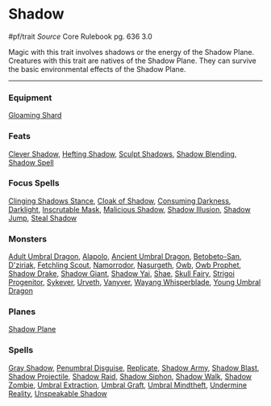 # Shadow
#pf/trait 
*Source* Core Rulebook pg. 636 3.0

Magic with this trait involves shadows or the energy of the Shadow Plane. Creatures with this trait are natives of the Shadow Plane. They can survive the basic environmental effects of the Shadow Plane.

---

### Equipment
[Gloaming Shard](Gloaming%20Shard)

### Feats
[Clever Shadow](Clever%20Shadow), [Hefting Shadow](Hefting%20Shadow), [Sculpt Shadows](Sculpt%20Shadows), [Shadow Blending](Shadow%20Blending), [Shadow Spell](Shadow%20Spell)

### Focus Spells
[Clinging Shadows Stance](../Magic/Focus%20Spells/Level%204/Clinging%20Shadows%20Stance.md), [Cloak of Shadow](../Magic/Focus%20Spells/Level%201/Cloak%20of%20Shadow.md), [Consuming Darkness](../Magic/Focus%20Spells/Level%205/Consuming%20Darkness.md), [Darklight](../Magic/Focus%20Spells/Level%207/Darklight.md), [Inscrutable Mask](../Magic/Focus%20Spells/Level%203/Inscrutable%20Mask.md), [Malicious Shadow](../Magic/Focus%20Spells/Level%203/Malicious%20Shadow.md), [Shadow Illusion](../Magic/Focus%20Spells/Level%206/Shadow%20Illusion.md), [Shadow Jump](../Magic/Focus%20Spells/Level%205/Shadow%20Jump.md), [Steal Shadow](../Magic/Focus%20Spells/Level%203/Steal%20Shadow.md)

### Monsters
[Adult Umbral Dragon](Adult%20Umbral%20Dragon), [Alapolo](Alapolo), [Ancient Umbral Dragon](Ancient%20Umbral%20Dragon), [Betobeto-San](Betobeto-San), [D'ziriak](D'ziriak), [Fetchling Scout](Fetchling%20Scout), [Namorrodor](Namorrodor), [Nasurgeth](Nasurgeth), [Owb](Owb), [Owb Prophet](Owb%20Prophet), [Shadow Drake](Shadow%20Drake), [Shadow Giant](Shadow%20Giant), [Shadow Yai](Shadow%20Yai), [Shae](Shae), [Skull Fairy](Skull%20Fairy), [Strigoi Progenitor](Strigoi%20Progenitor), [Sykever](Sykever), [Urveth](Urveth), [Vanyver](Vanyver), [Wayang Whisperblade](Wayang%20Whisperblade), [Young Umbral Dragon](Young%20Umbral%20Dragon)

### Planes
[Shadow Plane](Shadow%20Plane)

### Spells
[Gray Shadow](../Magic/Spells/Level%206/Gray%20Shadow.md), [Penumbral Disguise](../Magic/Spells/Level%202/Penumbral%20Disguise.md), [Replicate](../Magic/Spells/Level%204/Replicate.md), [Shadow Army](../Magic/Spells/Level%2010/Shadow%20Army.md), [Shadow Blast](../Magic/Spells/Level%205/Shadow%20Blast.md), [Shadow Projectile](../Magic/Spells/Level%203/Shadow%20Projectile.md), [Shadow Raid](../Magic/Spells/Level%207/Shadow%20Raid.md), [Shadow Siphon](../Magic/Spells/Level%205/Shadow%20Siphon.md), [Shadow Walk](../Magic/Spells/Level%205/Shadow%20Walk.md), [Shadow Zombie](../Magic/Spells/Level%202/Shadow%20Zombie.md), [Umbral Extraction](../Magic/Spells/Level%202/Umbral%20Extraction.md), [Umbral Graft](../Magic/Spells/Level%204/Umbral%20Graft.md), [Umbral Mindtheft](../Magic/Spells/Level%202/Umbral%20Mindtheft.md), [Undermine Reality](../Magic/Spells/Level%208/Undermine%20Reality.md), [Unspeakable Shadow](../Magic/Spells/Level%209/Unspeakable%20Shadow.md)